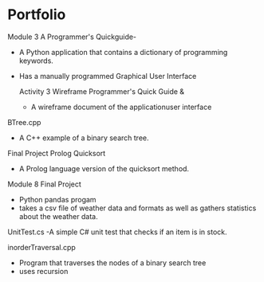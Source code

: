 # Portfolio

 Module 3 A Programmer's Quickguide-
- A Python application that contains a dictionary of programming keywords.
- Has a manually programmed Graphical User Interface

  Activity 3 Wireframe Programmer's Quick Guide &
  - A wireframe document of the applicationuser interface


BTree.cpp
- A C++ example of a binary search tree.

Final Project Prolog Quicksort
- A Prolog language version of the quicksort method.


Module 8 Final Project
- Python pandas progam
- takes a csv file of weather data and formats as well as gathers statistics about the weather data.

UnitTest.cs
-A simple C# unit test that checks if an item is in stock.

inorderTraversal.cpp
- Program that traverses the nodes of a binary search tree
- uses recursion
